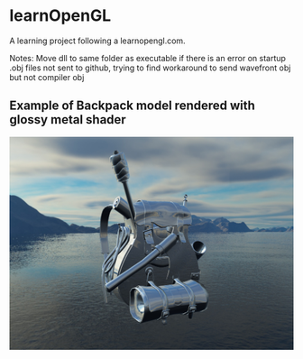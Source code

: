 # learnOpenGL
A learning project following a learnopengl.com.

Notes:
Move dll to same folder as executable if there is an error on startup
.obj files not sent to github, trying to find workaround to send wavefront obj but not compiler obj


## Example of Backpack model rendered with glossy metal shader

![alt text](https://github.com/MylesPribeg/learnOpenGL/blob/master/opengl1.png)
